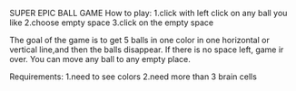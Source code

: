 SUPER EPIC BALL GAME
How to play:
 1.click with left click on any ball you like
 2.choose empty space
 3.click on the empty space

 
The goal of the game is to get 5 balls in one color in one horizontal or vertical line,and then the balls disappear.
If there is no space left, game ir over. You can move any ball to any empty place.

Requirements:
  1.need to see colors
  2.need more than 3 brain cells
